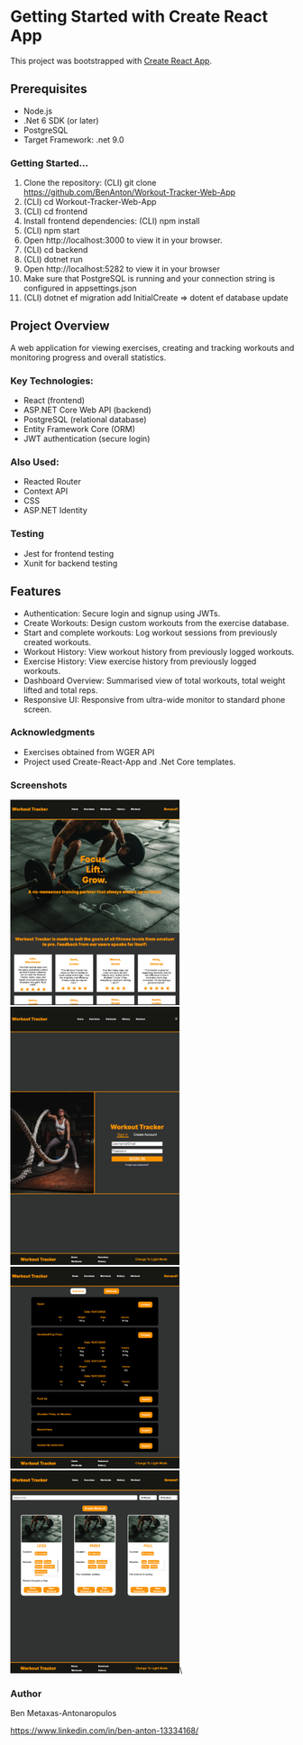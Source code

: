 # Getting Started with Create React App

This project was bootstrapped with [Create React App](https://github.com/facebook/create-react-app).

## Prerequisites

* Node.js
* .Net 6 SDK (or later)
* PostgreSQL
* Target Framework: .net 9.0

### Getting Started...

1. Clone the repository:  (CLI) git clone https://github.com/BenAnton/Workout-Tracker-Web-App
2. (CLI) cd Workout-Tracker-Web-App
3. (CLI) cd frontend
4. Install frontend dependencies:  (CLI) npm install
5. (CLI) npm start
6. Open http://localhost:3000 to view it in your browser.
7. (CLI) cd backend
8. (CLI) dotnet run
9. Open http://localhost:5282 to view it in your browser
10. Make sure that PostgreSQL is running and your connection string is configured in appsettings.json
11. (CLI) dotnet ef migration add InitialCreate => dotent ef database update

## Project Overview

A web application for viewing exercises, creating and tracking workouts and monitoring progress and overall statistics.

### Key Technologies:

* React (frontend)
* ASP.NET Core Web API (backend)
* PostgreSQL (relational database)
* Entity Framework Core (ORM)
* JWT authentication (secure login)

### Also Used:

* Reacted Router
* Context API
* CSS
* ASP.NET Identity

### Testing

* Jest for frontend testing
* Xunit for backend testing

## Features

* Authentication: Secure login and signup using JWTs.
* Create Workouts: Design custom workouts from the exercise database.
* Start and complete workouts: Log workout sessions from previously created workouts.
* Workout History: View workout history from previously logged workouts.
* Exercise History: View exercise history from previously logged workouts.
* Dashboard Overview: Summarised view of total workouts, total weight lifted and total reps.
* Responsive UI: Responsive from ultra-wide monitor to standard phone screen.

### Acknowledgments

* Exercises obtained from WGER API
* Project used Create-React-App and .Net Core templates.

### Screenshots

<img src="Frontend/public/Screenshots/homepage1.png" width=300/>\
<img src="Frontend/public/Screenshots/login.png" width=300/>\
<img src="Frontend/public/Screenshots/workouthistory.png" width=300/>\
<img src="Frontend/public/Screenshots/workouts.png" width=300/>\

### Author

Ben Metaxas-Antonaropulos

https://www.linkedin.com/in/ben-anton-13334168/